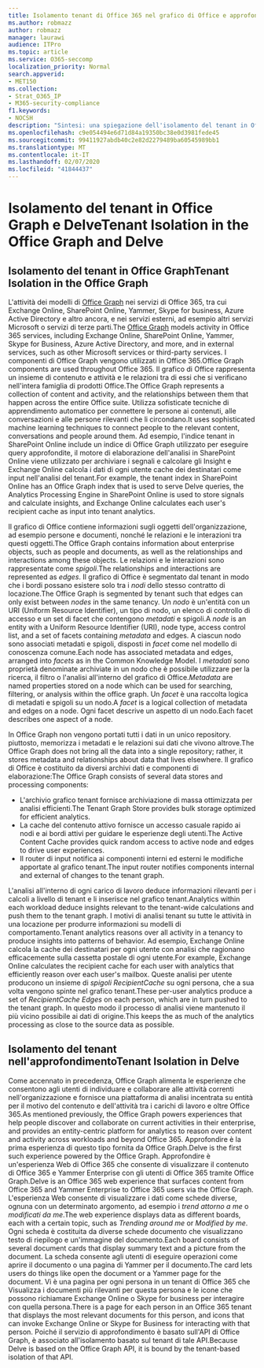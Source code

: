```yaml
---
title: Isolamento tenant di Office 365 nel grafico di Office e approfondire
ms.author: robmazz
author: robmazz
manager: laurawi
audience: ITPro
ms.topic: article
ms.service: O365-seccomp
localization_priority: Normal
search.appverid:
- MET150
ms.collection:
- Strat_O365_IP
- M365-security-compliance
f1.keywords:
- NOCSH
description: "Sintesi: una spiegazione dell'isolamento del tenant in Office Graph e in approfondire."
ms.openlocfilehash: c9e054494e6d71d84a19350bc38e0d3981fede45
ms.sourcegitcommit: 99411927abdb40c2e82d2279489ba60545989bb1
ms.translationtype: MT
ms.contentlocale: it-IT
ms.lasthandoff: 02/07/2020
ms.locfileid: "41844437"
---
```

# <a name="tenant-isolation-in-the-office-graph-and-delve"></a><span data-ttu-id="b5125-103">Isolamento del tenant in Office Graph e Delve</span><span class="sxs-lookup"><span data-stu-id="b5125-103">Tenant Isolation in the Office Graph and Delve</span></span>

## <a name="tenant-isolation-in-the-office-graph"></a><span data-ttu-id="b5125-104">Isolamento del tenant in Office Graph</span><span class="sxs-lookup"><span data-stu-id="b5125-104">Tenant Isolation in the Office Graph</span></span>

<span data-ttu-id="b5125-105">L'attività dei modelli di [Office Graph](https://developer.microsoft.com) nei servizi di Office 365, tra cui Exchange Online, SharePoint Online, Yammer, Skype for business, Azure Active Directory e altro ancora, e nei servizi esterni, ad esempio altri servizi Microsoft o servizi di terze parti.</span><span class="sxs-lookup"><span data-stu-id="b5125-105">The [Office Graph](https://developer.microsoft.com) models activity in Office 365 services, including Exchange Online, SharePoint Online, Yammer, Skype for Business, Azure Active Directory, and more, and in external services, such as other Microsoft services or third-party services.</span></span> <span data-ttu-id="b5125-106">I componenti di Office Graph vengono utilizzati in Office 365.</span><span class="sxs-lookup"><span data-stu-id="b5125-106">Office Graph components are used throughout Office 365.</span></span> <span data-ttu-id="b5125-107">Il grafico di Office rappresenta un insieme di contenuto e attività e le relazioni tra di essi che si verificano nell'intera famiglia di prodotti Office.</span><span class="sxs-lookup"><span data-stu-id="b5125-107">The Office Graph represents a collection of content and activity, and the relationships between them that happen across the entire Office suite.</span></span> <span data-ttu-id="b5125-108">Utilizza sofisticate tecniche di apprendimento automatico per connettere le persone ai contenuti, alle conversazioni e alle persone rilevanti che li circondano.</span><span class="sxs-lookup"><span data-stu-id="b5125-108">It uses sophisticated machine learning techniques to connect people to the relevant content, conversations and people around them.</span></span> <span data-ttu-id="b5125-109">Ad esempio, l'indice tenant in SharePoint Online include un indice di Office Graph utilizzato per eseguire query approfondite, il motore di elaborazione dell'analisi in SharePoint Online viene utilizzato per archiviare i segnali e calcolare gli Insight e Exchange Online calcola i dati di ogni utente cache dei destinatari come input nell'analisi del tenant.</span><span class="sxs-lookup"><span data-stu-id="b5125-109">For example, the tenant index in SharePoint Online has an Office Graph index that is used to serve Delve queries, the Analytics Processing Engine in SharePoint Online is used to store signals and calculate insights, and Exchange Online calculates each user's recipient cache as input into tenant analytics.</span></span>

<span data-ttu-id="b5125-110">Il grafico di Office contiene informazioni sugli oggetti dell'organizzazione, ad esempio persone e documenti, nonché le relazioni e le interazioni tra questi oggetti.</span><span class="sxs-lookup"><span data-stu-id="b5125-110">The Office Graph contains information about enterprise objects, such as people and documents, as well as the relationships and interactions among these objects.</span></span> <span data-ttu-id="b5125-111">Le relazioni e le interazioni sono rappresentate come *spigoli*.</span><span class="sxs-lookup"><span data-stu-id="b5125-111">The relationships and interactions are represented as *edges*.</span></span> <span data-ttu-id="b5125-112">Il grafico di Office è segmentato dal tenant in modo che i bordi possano esistere solo tra i *nodi* dello stesso contratto di locazione.</span><span class="sxs-lookup"><span data-stu-id="b5125-112">The Office Graph is segmented by tenant such that edges can only exist between *nodes* in the same tenancy.</span></span> <span data-ttu-id="b5125-113">Un *nodo* è un'entità con un URI (Uniform Resource Identifier), un tipo di nodo, un elenco di controllo di accesso e un set di facet che contengono *metadati* e spigoli.</span><span class="sxs-lookup"><span data-stu-id="b5125-113">A *node* is an entity with a Uniform Resource Identifier (URI), node type, access control list, and a set of facets containing *metadata* and edges.</span></span> <span data-ttu-id="b5125-114">A ciascun nodo sono associati metadati e spigoli, disposti in *facet* come nel modello di conoscenza comune.</span><span class="sxs-lookup"><span data-stu-id="b5125-114">Each node has associated metadata and edges, arranged into *facets* as in the Common Knowledge Model.</span></span> <span data-ttu-id="b5125-115">I *metadati* sono proprietà denominate archiviate in un nodo che è possibile utilizzare per la ricerca, il filtro o l'analisi all'interno del grafico di Office.</span><span class="sxs-lookup"><span data-stu-id="b5125-115">*Metadata* are named properties stored on a node which can be used for searching, filtering, or analysis within the office graph.</span></span> <span data-ttu-id="b5125-116">Un *facet* è una raccolta logica di metadati e spigoli su un nodo.</span><span class="sxs-lookup"><span data-stu-id="b5125-116">A *facet* is a logical collection of metadata and edges on a node.</span></span> <span data-ttu-id="b5125-117">Ogni facet descrive un aspetto di un nodo.</span><span class="sxs-lookup"><span data-stu-id="b5125-117">Each facet describes one aspect of a node.</span></span> 

<span data-ttu-id="b5125-118">In Office Graph non vengono portati tutti i dati in un unico repository. piuttosto, memorizza i metadati e le relazioni sui dati che vivono altrove.</span><span class="sxs-lookup"><span data-stu-id="b5125-118">The Office Graph does not bring all the data into a single repository; rather, it stores metadata and relationships about data that lives elsewhere.</span></span> <span data-ttu-id="b5125-119">Il grafico di Office è costituito da diversi archivi dati e componenti di elaborazione:</span><span class="sxs-lookup"><span data-stu-id="b5125-119">The Office Graph consists of several data stores and processing components:</span></span>

- <span data-ttu-id="b5125-120">L'archivio grafico tenant fornisce archiviazione di massa ottimizzata per analisi efficienti.</span><span class="sxs-lookup"><span data-stu-id="b5125-120">The Tenant Graph Store provides bulk storage optimized for efficient analytics.</span></span>
- <span data-ttu-id="b5125-121">La cache del contenuto attivo fornisce un accesso casuale rapido ai nodi e ai bordi attivi per guidare le esperienze degli utenti.</span><span class="sxs-lookup"><span data-stu-id="b5125-121">The Active Content Cache provides quick random access to active node and edges to drive user experiences.</span></span>
- <span data-ttu-id="b5125-122">Il router di input notifica ai componenti interni ed esterni le modifiche apportate al grafico tenant.</span><span class="sxs-lookup"><span data-stu-id="b5125-122">The input router notifies components internal and external of changes to the tenant graph.</span></span>

<span data-ttu-id="b5125-123">L'analisi all'interno di ogni carico di lavoro deduce informazioni rilevanti per i calcoli a livello di tenant e li inserisce nel grafico tenant.</span><span class="sxs-lookup"><span data-stu-id="b5125-123">Analytics within each workload deduce insights relevant to the tenant-wide calculations and push them to the tenant graph.</span></span> <span data-ttu-id="b5125-124">I motivi di analisi tenant su tutte le attività in una locazione per produrre informazioni su modelli di comportamento.</span><span class="sxs-lookup"><span data-stu-id="b5125-124">Tenant analytics reasons over all activity in a tenancy to produce insights into patterns of behavior.</span></span> <span data-ttu-id="b5125-125">Ad esempio, Exchange Online calcola la cache dei destinatari per ogni utente con analisi che ragionano efficacemente sulla cassetta postale di ogni utente.</span><span class="sxs-lookup"><span data-stu-id="b5125-125">For example, Exchange Online calculates the recipient cache for each user with analytics that efficiently reason over each user's mailbox.</span></span> <span data-ttu-id="b5125-126">Queste analisi per utente producono un insieme di *spigoli RecipientCache* su ogni persona, che a sua volta vengono spinte nel grafico tenant.</span><span class="sxs-lookup"><span data-stu-id="b5125-126">These per-user analytics produce a set of *RecipientCache Edges* on each person, which are in turn pushed to the tenant graph.</span></span> <span data-ttu-id="b5125-127">In questo modo il processo di analisi viene mantenuto il più vicino possibile ai dati di origine.</span><span class="sxs-lookup"><span data-stu-id="b5125-127">This keeps the as much of the analytics processing as close to the source data as possible.</span></span>

## <a name="tenant-isolation-in-delve"></a><span data-ttu-id="b5125-128">Isolamento del tenant nell'approfondimento</span><span class="sxs-lookup"><span data-stu-id="b5125-128">Tenant Isolation in Delve</span></span>

<span data-ttu-id="b5125-129">Come accennato in precedenza, Office Graph alimenta le esperienze che consentono agli utenti di individuare e collaborare alle attività correnti nell'organizzazione e fornisce una piattaforma di analisi incentrata su entità per il motivo del contenuto e dell'attività tra i carichi di lavoro e oltre Office 365.</span><span class="sxs-lookup"><span data-stu-id="b5125-129">As mentioned previously, the Office Graph powers experiences that help people discover and collaborate on current activities in their enterprise, and provides an entity-centric platform for analytics to reason over content and activity across workloads and beyond Office 365.</span></span> <span data-ttu-id="b5125-130">Approfondire è la prima esperienza di questo tipo fornita da Office Graph.</span><span class="sxs-lookup"><span data-stu-id="b5125-130">Delve is the first such experience powered by the Office Graph.</span></span>
<span data-ttu-id="b5125-131">Approfondire è un'esperienza Web di Office 365 che consente di visualizzare il contenuto di Office 365 e Yammer Enterprise con gli utenti di Office 365 tramite Office Graph.</span><span class="sxs-lookup"><span data-stu-id="b5125-131">Delve is an Office 365 web experience that surfaces content from Office 365 and Yammer Enterprise to Office 365 users via the Office Graph.</span></span> <span data-ttu-id="b5125-132">L'esperienza Web consente di visualizzare i dati come schede diverse, ognuna con un determinato argomento, ad esempio i *trend attorno a me* o *modificati da me*.</span><span class="sxs-lookup"><span data-stu-id="b5125-132">The web experience displays data as different boards, each with a certain topic, such as *Trending around me* or *Modified by me*.</span></span> <span data-ttu-id="b5125-133">Ogni scheda è costituita da diverse schede documento che visualizzano testo di riepilogo e un'immagine del documento.</span><span class="sxs-lookup"><span data-stu-id="b5125-133">Each board consists of several document cards that display summary text and a picture from the document.</span></span> <span data-ttu-id="b5125-134">La scheda consente agli utenti di eseguire operazioni come aprire il documento o una pagina di Yammer per il documento.</span><span class="sxs-lookup"><span data-stu-id="b5125-134">The card lets users do things like open the document or a Yammer page for the document.</span></span> <span data-ttu-id="b5125-135">Vi è una pagina per ogni persona in un tenant di Office 365 che Visualizza i documenti più rilevanti per questa persona e le icone che possono richiamare Exchange Online o Skype for business per interagire con quella persona.</span><span class="sxs-lookup"><span data-stu-id="b5125-135">There is a page for each person in an Office 365 tenant that displays the most relevant documents for this person, and icons that can invoke Exchange Online or Skype for Business for interacting with that person.</span></span> <span data-ttu-id="b5125-136">Poiché il servizio di approfondimento è basato sull'API di Office Graph, è associato all'isolamento basato sul tenant di tale API.</span><span class="sxs-lookup"><span data-stu-id="b5125-136">Because Delve is based on the Office Graph API, it is bound by the tenant-based isolation of that API.</span></span>